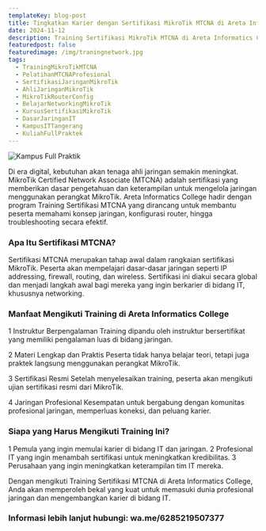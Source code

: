 ```yaml
---
templateKey: blog-post
title: Tingkatkan Karier dengan Sertifikasi MikroTik MTCNA di Areta Informatics College
date: 2024-11-12
description: Training Sertifikasi MikroTik MTCNA di Areta Informatics College dirancang untuk membekali peserta dengan pemahaman dasar tentang konfigurasi, manajemen, dan troubleshooting jaringan menggunakan perangkat MikroTik. Program ini cocok bagi pemula maupun profesional yang ingin meningkatkan kompetensi dan membuka peluang karier di bidang jaringan.
featuredpost: false
featuredimage: /img/traningnetwork.jpg
tags:
  - TrainingMikroTikMTCNA
  - PelatihanMTCNAProfesional
  - SertifikasiJaringanMikroTik
  - AhliJaringanMikroTik
  - MikroTikRouterConfig
  - BelajarNetworkingMikroTik
  - KursusSertifikasiMikroTik
  - DasarJaringanIT
  - KampusITTangerang
  - KuliahFullPraktek
---
```


![Kampus Full Praktik](/img/traningnetwork.jpg "Kampus Full Praktik")

Di era digital, kebutuhan akan tenaga ahli jaringan semakin meningkat. MikroTik Certified Network Associate (MTCNA) adalah sertifikasi yang memberikan dasar pengetahuan dan keterampilan untuk mengelola jaringan menggunakan perangkat MikroTik. Areta Informatics College hadir dengan program Training Sertifikasi MTCNA yang dirancang untuk membantu peserta memahami konsep jaringan, konfigurasi router, hingga troubleshooting secara efektif.

### Apa Itu Sertifikasi MTCNA?
Sertifikasi MTCNA merupakan tahap awal dalam rangkaian sertifikasi MikroTik. Peserta akan mempelajari dasar-dasar jaringan seperti IP addressing, firewall, routing, dan wireless. Sertifikasi ini diakui secara global dan menjadi langkah awal bagi mereka yang ingin berkarier di bidang IT, khususnya networking.

### Manfaat Mengikuti Training di Areta Informatics College

1 Instruktur Berpengalaman
Training dipandu oleh instruktur bersertifikat yang memiliki pengalaman luas di bidang jaringan.

2 Materi Lengkap dan Praktis
Peserta tidak hanya belajar teori, tetapi juga praktek langsung menggunakan perangkat MikroTik.

3 Sertifikasi Resmi
Setelah menyelesaikan training, peserta akan mengikuti ujian sertifikasi resmi dari MikroTik.

4 Jaringan Profesional
Kesempatan untuk bergabung dengan komunitas profesional jaringan, memperluas koneksi, dan peluang karier.

### Siapa yang Harus Mengikuti Training Ini?

1 Pemula yang ingin memulai karier di bidang IT dan jaringan.
2 Profesional IT yang ingin menambah sertifikasi untuk meningkatkan kredibilitas.
3 Perusahaan yang ingin meningkatkan keterampilan tim IT mereka.

Dengan mengikuti Training Sertifikasi MTCNA di Areta Informatics College, Anda akan memperoleh bekal yang kuat untuk memasuki dunia profesional jaringan dan mengembangkan karier di bidang IT.

### Informasi lebih lanjut hubungi: wa.me/6285219507377